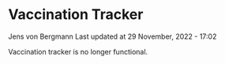 Vaccination Tracker
================
Jens von Bergmann
Last updated at 29 November, 2022 - 17:02

Vaccination tracker is no longer functional.
